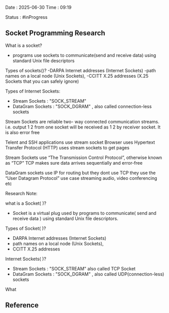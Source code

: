 Date : 2025-06-30  Time : 09:19

Status : #inProgress  

## Socket Programming Research
 What is a socket?
 - programs use sockets to communicate(send and receive data) using standard Unix file descriptors

Types of sockets()?
-DARPA Internet addresses (Internet Sockets)
-path names on a local node (Unix Sockets),
-CCITT X.25 addresses (X.25 Sockets that you can safely ignore)

Types of Internet Sockets:
- Stream Sockets : "SOCK_STREAM" 
- DataGram Sockets : "SOCK_DGRAM" ,  also called connection-less sockets

Stream Sockets are reliable two- way connected communication streams. i.e. output 1 2 from one socket will be received as 1 2 by receiver socket. It is also error free

Telent and SSH applications use stream socket
Browser uses Hypertext Transfer Protocol (HTTP) uses stream sockets to get pages

Stream Sockets use “The Transmission Control Protocol”, otherwise known as “TCP”
TCP makes sure data arrives sequentially and error-free

DataGram sockets use IP for routing but they dont use TCP they use the “User Datagram Protocol”
use case streaming audio, video conferencing etc


Research Note:

what is a Socket( )?
- Socket is a virtual plug used by programs to communicate( send and receive data ) using standard Unix file descriptors.

Types of Socket( )?
- DARPA Internet addresses (Internet Sockets)
- path names on a local node (Unix Sockets),
- CCITT X.25 addresses

Internet Sockets( )?
-  Stream Sockets : "SOCK_STREAM" also called TCP Socket
- DataGram Sockets : "SOCK_DGRAM" ,  also called  UDP(connection-less) sockets

What 
## Reference